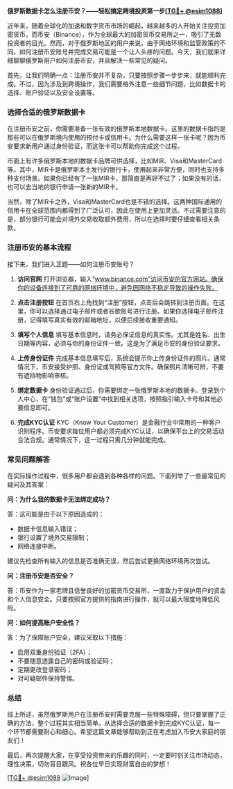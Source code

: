 **俄罗斯数据卡怎么注册币安？——轻松搞定跨境投资第一步[[TG💪+ @esim1088](https://t.me/s/esim1088)]**

近年来，随着全球化的加速和数字货币市场的崛起，越来越多的人开始关注投资加密货币。而币安（Binance），作为全球最大的加密货币交易所之一，吸引了无数投资者的目光。然而，对于俄罗斯地区的用户来说，由于网络环境和监管政策的不同，如何注册币安账号并完成交易可能是一个让人头疼的问题。今天，我们就来详细聊聊俄罗斯用户如何注册币安，并且解决一些常见的疑问。

首先，让我们明确一点：注册币安并不复杂，只要按照步骤一步步来，就能顺利完成。不过，因为涉及到跨境操作，我们需要格外注意一些细节问题，比如数据卡的选择、账户验证以及安全设置等。

### **选择合适的俄罗斯数据卡**

在注册币安之前，你需要准备一张有效的俄罗斯本地数据卡。这里的数据卡指的是那些可以在俄罗斯境内使用的预付卡或信用卡。为什么需要这样一张卡呢？因为币安要求新用户通过身份验证，而这张卡可以帮助你完成这个过程。

市面上有许多俄罗斯本地的数据卡品牌可供选择，比如MIR、Visa和MasterCard等。其中，MIR卡是俄罗斯本土发行的银行卡，使用起来非常方便，同时也支持多种支付场景。如果你已经有了一张MIR卡，那简直是再好不过了；如果没有的话，也可以去当地的银行申请一张新的MIR卡。

当然，除了MIR卡之外，Visa和MasterCard也是不错的选择。这两种国际通用的信用卡在全球范围内都得到了广泛认可，因此在使用上更加灵活。不过需要注意的是，部分银行可能会对境外交易收取额外费用，所以在选择时要仔细查看相关条款。

### **注册币安的基本流程**

接下来，我们进入正题——如何注册币安账号？

1. **访问官网**
   打开浏览器，输入“www.binance.com”访问币安的官方网站。确保你的设备连接到了可靠的网络环境中，避免因网络不稳定导致的操作失败。

2. **点击注册按钮**
   在首页右上角找到“注册”按钮，点击后会跳转到注册页面。在这里，你可以选择通过电子邮件或者谷歌账号进行注册。如果你选择电子邮件注册，记得填写真实有效的邮箱地址，以便后续接收重要通知。

3. **填写个人信息**
   填写基本信息时，请务必保证信息的真实性。尤其是姓名、出生日期等内容，必须与你的身份证件一致。这是为了满足币安的身份验证要求。

4. **上传身份证件**
   完成基本信息填写后，系统会提示你上传身份证件的照片。通常情况下，币安接受护照、身份证或驾照等官方文件。确保照片清晰可辨，不要有遮挡物影响审核。

5. **绑定数据卡**
   身份验证通过后，你需要绑定一张俄罗斯本地的数据卡。登录到个人中心，在“钱包”或“账户设置”中找到相关选项，按照指引输入卡号和其他必要信息即可。

6. **完成KYC认证**
   KYC（Know Your Customer）是金融行业中常用的一种客户识别程序。币安要求每位用户都必须完成KYC认证，以确保平台上的交易活动合法合规。通常情况下，这一过程只需几分钟就能完成。

### **常见问题解答**

在实际操作过程中，很多用户都会遇到各种各样的问题。下面列举了一些最常见的疑问及其答案：

**问：为什么我的数据卡无法绑定成功？**

答：这可能是由于以下原因造成的：
- 数据卡信息输入错误；
- 银行设置了境外交易限制；
- 网络连接中断。

建议先检查所有输入的信息是否准确无误，然后尝试更换网络环境再次尝试。

**问：注册币安是否安全？**

答：币安作为一家老牌且信誉良好的加密货币交易所，一直致力于保护用户的资金和个人信息安全。只要按照官方提供的指南进行操作，就可以最大限度地降低风险。

**问：如何提高账户安全性？**

答：为了保障账户安全，建议采取以下措施：
- 启用双重身份验证（2FA）；
- 不要随意透露自己的密码或验证码；
- 定期更改登录密码；
- 对可疑邮件保持警惕。

### **总结**

综上所述，虽然俄罗斯用户在注册币安时需要克服一些特殊障碍，但只要掌握了正确的方法，整个过程其实相当简单。从选择合适的数据卡到完成KYC认证，每一个环节都需要耐心和细心。希望这篇文章能够帮助到正在考虑加入币安大家庭的朋友们！

最后，再次提醒大家，在享受投资带来的乐趣的同时，一定要时刻关注市场动态，理性决策，切勿盲目跟风。祝各位早日实现财富自由的梦想！

[[TG💪+ @esim1088](https://t.me/s/esim1088) ![Image](https://i.postimg.cc/4NQfJmqS/Snipaste-2025-05-13-00-14-12.png)]